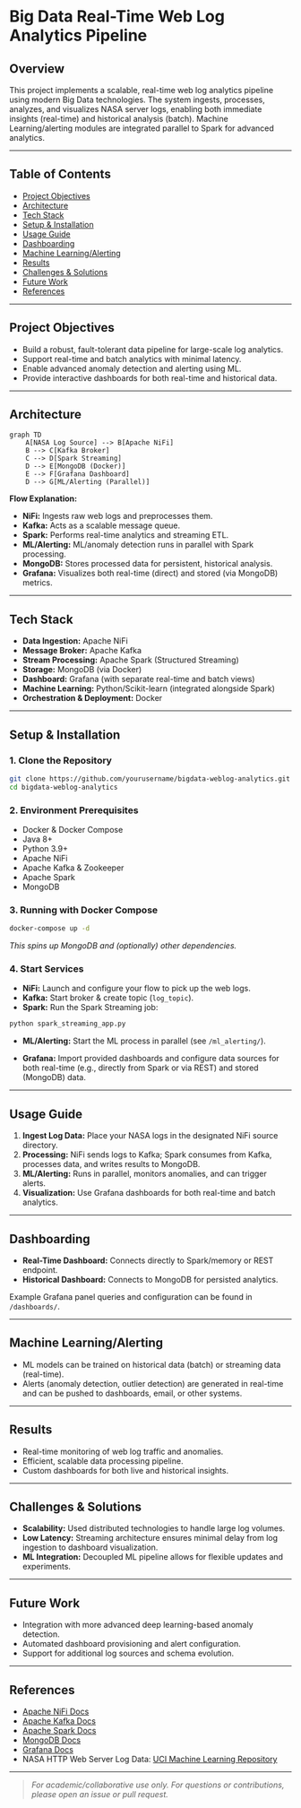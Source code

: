 
# Big Data Real-Time Web Log Analytics Pipeline

## Overview

This project implements a scalable, real-time web log analytics pipeline using modern Big Data technologies. The system ingests, processes, analyzes, and visualizes NASA server logs, enabling both immediate insights (real-time) and historical analysis (batch). Machine Learning/alerting modules are integrated parallel to Spark for advanced analytics.

---

## Table of Contents

- [Project Objectives](#project-objectives)
- [Architecture](#architecture)
- [Tech Stack](#tech-stack)
- [Setup & Installation](#setup--installation)
- [Usage Guide](#usage-guide)
- [Dashboarding](#dashboarding)
- [Machine Learning/Alerting](#machine-learningalerting)
- [Results](#results)
- [Challenges & Solutions](#challenges--solutions)
- [Future Work](#future-work)
- [References](#references)

---

## Project Objectives

- Build a robust, fault-tolerant data pipeline for large-scale log analytics.
- Support real-time and batch analytics with minimal latency.
- Enable advanced anomaly detection and alerting using ML.
- Provide interactive dashboards for both real-time and historical data.

---

## Architecture

```mermaid
graph TD
    A[NASA Log Source] --> B[Apache NiFi]
    B --> C[Kafka Broker]
    C --> D[Spark Streaming]
    D --> E[MongoDB (Docker)]
    E --> F[Grafana Dashboard]
    D --> G[ML/Alerting (Parallel)]
```

**Flow Explanation:**
- **NiFi:** Ingests raw web logs and preprocesses them.
- **Kafka:** Acts as a scalable message queue.
- **Spark:** Performs real-time analytics and streaming ETL.
- **ML/Alerting:** ML/anomaly detection runs in parallel with Spark processing.
- **MongoDB:** Stores processed data for persistent, historical analysis.
- **Grafana:** Visualizes both real-time (direct) and stored (via MongoDB) metrics.

---

## Tech Stack

- **Data Ingestion:** Apache NiFi
- **Message Broker:** Apache Kafka
- **Stream Processing:** Apache Spark (Structured Streaming)
- **Storage:** MongoDB (via Docker)
- **Dashboard:** Grafana (with separate real-time and batch views)
- **Machine Learning:** Python/Scikit-learn (integrated alongside Spark)
- **Orchestration & Deployment:** Docker

---

## Setup & Installation

### 1. Clone the Repository

```bash
git clone https://github.com/yourusername/bigdata-weblog-analytics.git
cd bigdata-weblog-analytics
```

### 2. Environment Prerequisites

- Docker & Docker Compose
- Java 8+
- Python 3.9+
- Apache NiFi
- Apache Kafka & Zookeeper
- Apache Spark
- MongoDB

### 3. Running with Docker Compose

```bash
docker-compose up -d
```

_This spins up MongoDB and (optionally) other dependencies._

### 4. Start Services

- **NiFi:** Launch and configure your flow to pick up the web logs.
- **Kafka:** Start broker & create topic (`log_topic`).
- **Spark:** Run the Spark Streaming job:

```bash
python spark_streaming_app.py
```

- **ML/Alerting:** Start the ML process in parallel (see `/ml_alerting/`).

- **Grafana:** Import provided dashboards and configure data sources for both real-time (e.g., directly from Spark or via REST) and stored (MongoDB) data.

---

## Usage Guide

1. **Ingest Log Data:** Place your NASA logs in the designated NiFi source directory.
2. **Processing:** NiFi sends logs to Kafka; Spark consumes from Kafka, processes data, and writes results to MongoDB.
3. **ML/Alerting:** Runs in parallel, monitors anomalies, and can trigger alerts.
4. **Visualization:** Use Grafana dashboards for both real-time and batch analytics.

---

## Dashboarding

- **Real-Time Dashboard:** Connects directly to Spark/memory or REST endpoint.
- **Historical Dashboard:** Connects to MongoDB for persisted analytics.

Example Grafana panel queries and configuration can be found in `/dashboards/`.

---

## Machine Learning/Alerting

- ML models can be trained on historical data (batch) or streaming data (real-time).
- Alerts (anomaly detection, outlier detection) are generated in real-time and can be pushed to dashboards, email, or other systems.

---

## Results

- Real-time monitoring of web log traffic and anomalies.
- Efficient, scalable data processing pipeline.
- Custom dashboards for both live and historical insights.

---

## Challenges & Solutions

- **Scalability:** Used distributed technologies to handle large log volumes.
- **Low Latency:** Streaming architecture ensures minimal delay from log ingestion to dashboard visualization.
- **ML Integration:** Decoupled ML pipeline allows for flexible updates and experiments.

---

## Future Work

- Integration with more advanced deep learning-based anomaly detection.
- Automated dashboard provisioning and alert configuration.
- Support for additional log sources and schema evolution.

---

## References

- [Apache NiFi Docs](https://nifi.apache.org/docs.html)
- [Apache Kafka Docs](https://kafka.apache.org/documentation/)
- [Apache Spark Docs](https://spark.apache.org/docs/latest/)
- [MongoDB Docs](https://www.mongodb.com/docs/)
- [Grafana Docs](https://grafana.com/docs/)
- NASA HTTP Web Server Log Data: [UCI Machine Learning Repository](https://archive.ics.uci.edu/dataset/227/nasa+access+log+jul+1995)

---

> _For academic/collaborative use only. For questions or contributions, please open an issue or pull request._
